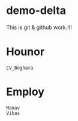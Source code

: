 # demo-delta
This is git &amp; github work.!!!
  
 # Hounor
    CV_Boghara

# Employ
    Manav
    Vikas
     